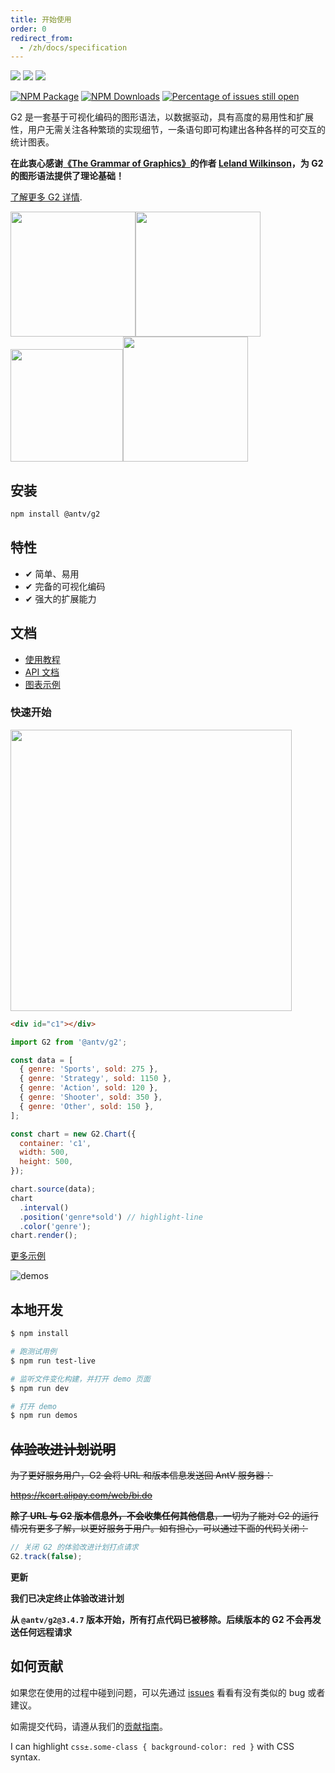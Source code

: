 ```yaml
---
title: 开始使用
order: 0
redirect_from:
  - /zh/docs/specification
---
```


[![](https://img.shields.io/travis/antvis/g2.svg)](https://travis-ci.org/antvis/g2)
![](https://img.shields.io/badge/language-javascript-red.svg)
![](https://img.shields.io/badge/license-MIT-000000.svg)

[![NPM Package](https://img.shields.io/npm/v/@antv/g2.svg)](https://www.npmjs.com/package/@antv/g2)
[![NPM Downloads](https://img.shields.io/npm/dm/@antv/g2.svg)](https://npmjs.org/package/@antv/g2)
[![Percentage of issues still open](https://isitmaintained.com/badge/open/antvis/g2.svg)](https://isitmaintained.com/project/antvis/g2 'Percentage of issues still open')

G2 是一套基于可视化编码的图形语法，以数据驱动，具有高度的易用性和扩展性，用户无需关注各种繁琐的实现细节，一条语句即可构建出各种各样的可交互的统计图表。

**在此衷心感谢[《The Grammar of Graphics》](https://www.cs.uic.edu/~wilkinson/TheGrammarOfGraphics/GOG.html)的作者 [Leland Wilkinson](https://en.wikipedia.org/wiki/Leland_Wilkinson)，为 G2 的图形语法提供了理论基础！**

[了解更多 G2 详情](https://antv.alipay.com/zh-cn/g2/3.x/index.html).

<img src="https://gw.alipayobjects.com/zos/rmsportal/AOwgKIjknXfggPijmhym.gif" width="200"><img src="https://gw.alipayobjects.com/zos/rmsportal/nfiOREzMIsENrzUeLOGR.gif" width="200"><img src="https://gw.alipayobjects.com/zos/rmsportal/uZZmaudtKRnvUhmUdZSZ.gif" width="180"><img src="https://gw.alipayobjects.com/zos/rmsportal/ifSTXzrGbvtLRpnAvAiZ.gif" width="200">

## 安装

```bash
npm install @antv/g2
```

## 特性

- ✔︎ 简单、易用
- ✔︎ 完备的可视化编码
- ✔︎ 强大的扩展能力

## 文档

- [使用教程](https://antv.alipay.com/zh-cn/g2/3.x/tutorial/index.html)
- [API 文档](https://antv.alipay.com/zh-cn/g2/3.x/api/index.html)
- [图表示例](https://antv.alipay.com/zh-cn/g2/3.x/demo/index.html)

### 快速开始

<img src="https://gw.alipayobjects.com/zos/rmsportal/aHvVgFiBnGzzKCEjdVtL.png" width="450">

```html
<div id="c1"></div>
```

```js
import G2 from '@antv/g2';

const data = [
  { genre: 'Sports', sold: 275 },
  { genre: 'Strategy', sold: 1150 },
  { genre: 'Action', sold: 120 },
  { genre: 'Shooter', sold: 350 },
  { genre: 'Other', sold: 150 },
];

const chart = new G2.Chart({
  container: 'c1',
  width: 500,
  height: 500,
});

chart.source(data);
chart
  .interval()
  .position('genre*sold') // highlight-line
  .color('genre');
chart.render();
```

[更多示例](https://antv.alipay.com/zh-cn/g2/3.x/demo/index.html)

![demos](https://user-images.githubusercontent.com/1655789/34187141-d800fe94-e56a-11e7-878a-4dc0e4f538d9.png)

## 本地开发

```bash
$ npm install

# 跑测试用例
$ npm run test-live

# 监听文件变化构建，并打开 demo 页面
$ npm run dev

# 打开 demo
$ npm run demos
```

## ~~体验改进计划说明~~

~~为了更好服务用户，G2 会将 URL 和版本信息发送回 AntV 服务器：~~

~~https://kcart.alipay.com/web/bi.do~~

~~**除了 URL 与 G2 版本信息外，不会收集任何其他信息**，一切为了能对 G2 的运行情况有更多了解，以更好服务于用户。如有担心，可以通过下面的代码关闭：~~

```js
// 关闭 G2 的体验改进计划打点请求
G2.track(false);
```

**更新**

**我们已决定终止体验改进计划**

**从 `@antv/g2@3.4.7` 版本开始，所有打点代码已被移除。后续版本的 G2 不会再发送任何远程请求**

## 如何贡献

如果您在使用的过程中碰到问题，可以先通过 [issues](https://github.com/antvis/g2/issues) 看看有没有类似的 bug 或者建议。

如需提交代码，请遵从我们的[贡献指南](https://github.com/antvis/g2/blob/master/CONTRIBUTING.md)。

I can highlight `css±.some-class { background-color: red }` with CSS syntax.
